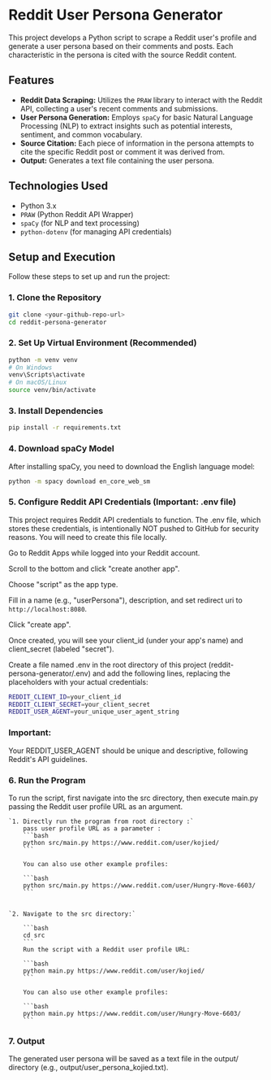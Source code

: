 # Reddit User Persona Generator

This project develops a Python script to scrape a Reddit user's profile and generate a user persona based on their comments and posts. Each characteristic in the persona is cited with the source Reddit content.

## Features

* **Reddit Data Scraping:** Utilizes the `PRAW` library to interact with the Reddit API, collecting a user's recent comments and submissions.
* **User Persona Generation:** Employs `spaCy` for basic Natural Language Processing (NLP) to extract insights such as potential interests, sentiment, and common vocabulary.
* **Source Citation:** Each piece of information in the persona attempts to cite the specific Reddit post or comment it was derived from.
* **Output:** Generates a text file containing the user persona.

## Technologies Used

* Python 3.x
* `PRAW` (Python Reddit API Wrapper)
* `spaCy` (for NLP and text processing)
* `python-dotenv` (for managing API credentials)

## Setup and Execution

Follow these steps to set up and run the project:

### 1. Clone the Repository

```bash
git clone <your-github-repo-url>
cd reddit-persona-generator

```
### 2. Set Up Virtual Environment (Recommended)

```bash
python -m venv venv
# On Windows
venv\Scripts\activate
# On macOS/Linux
source venv/bin/activate
```

### 3. Install Dependencies

```bash
pip install -r requirements.txt
```

### 4. Download spaCy Model
After installing spaCy, you need to download the English language model:

```bash
python -m spacy download en_core_web_sm
```

### 5. Configure Reddit API Credentials (Important: .env file)
This project requires Reddit API credentials to function. The .env file, which stores these credentials, is intentionally NOT pushed to GitHub for security reasons. You will need to create this file locally.

Go to Reddit Apps while logged into your Reddit account.

Scroll to the bottom and click "create another app".

Choose "script" as the app type.

Fill in a name (e.g., "userPersona"), description, and set redirect uri to `http://localhost:8080`.

Click "create app".

Once created, you will see your client_id (under your app's name) and client_secret (labeled "secret").

Create a file named .env in the root directory of this project (reddit-persona-generator/.env) and add the following lines, replacing the placeholders with your actual credentials:

```bash
REDDIT_CLIENT_ID=your_client_id
REDDIT_CLIENT_SECRET=your_client_secret
REDDIT_USER_AGENT=your_unique_user_agent_string

```

### Important: 
Your REDDIT_USER_AGENT should be unique and descriptive, following Reddit's API guidelines.



### 6. Run the Program
To run the script, first navigate into the src directory, then execute main.py passing the Reddit user profile URL as an argument.

    `1. Directly run the program from root directory :`
        pass user profile URL as a parameter : 
        ```bash
        python src/main.py https://www.reddit.com/user/kojied/
        ```

        You can also use other example profiles:

        ```bash
        python src/main.py https://www.reddit.com/user/Hungry-Move-6603/
        ```


    `2. Navigate to the src directory:`

        ```bash
        cd src
        ```
        Run the script with a Reddit user profile URL:

        ```bash
        python main.py https://www.reddit.com/user/kojied/
        ```

        You can also use other example profiles:

        ```bash
        python main.py https://www.reddit.com/user/Hungry-Move-6603/
        ```

### 7. Output
The generated user persona will be saved as a text file in the output/ directory (e.g., output/user_persona_kojied.txt).